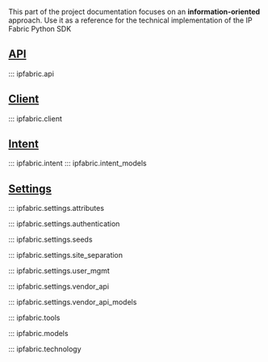This part of the project documentation focuses on an **information-oriented** approach. 
Use it as a reference for the technical implementation of the IP Fabric Python SDK


## [API](API.md)
::: ipfabric.api

## [Client](Client.md)
::: ipfabric.client

## [Intent](intent.md)
::: ipfabric.intent
::: ipfabric.intent_models

## [Settings](Settings.md)
::: ipfabric.settings.attributes

::: ipfabric.settings.authentication

::: ipfabric.settings.seeds

::: ipfabric.settings.site_separation

::: ipfabric.settings.user_mgmt

::: ipfabric.settings.vendor_api

::: ipfabric.settings.vendor_api_models

::: ipfabric.tools

::: ipfabric.models

::: ipfabric.technology